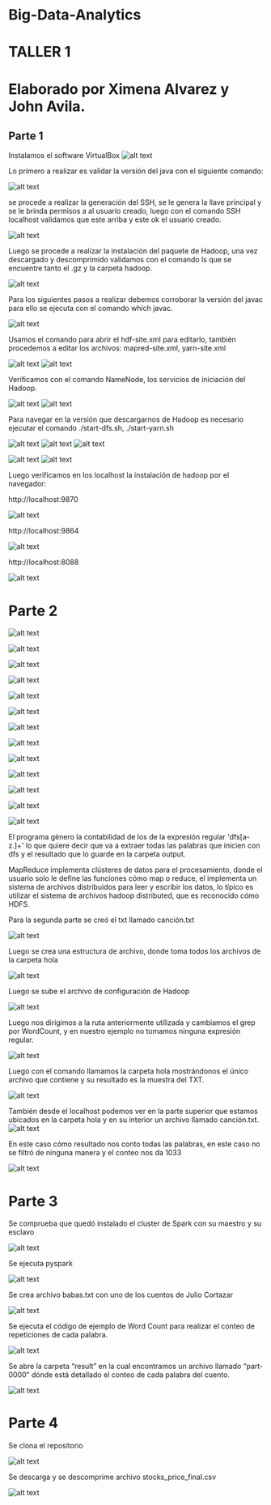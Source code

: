 # Big-Data-Analytics
# TALLER 1
# Elaborado por Ximena Alvarez y John Avila.

## Parte 1

Instalamos el software VirtualBox
![alt text](1.png?raw=true "Title")

Lo primero a realizar es validar la versión del java con el siguiente comando:

![alt text](2.png?raw=true "Title")

se procede a realizar la generación del SSH, se le genera la llave principal y se le brinda permisos a al usuario creado, luego con el comando SSH localhost validamos que este arriba y este ok el usuario creado.

![alt text](3.png?raw=true "Title")

Luego se procede a realizar la instalación del paquete de Hadoop, una vez descargado y descomprimido validamos con el comando ls que se encuentre tanto el .gz y la carpeta hadoop.

![alt text](4.png?raw=true "Title")

Para los siguientes pasos a realizar debemos corroborar la versión del javac para ello se ejecuta con el comando which javac.

![alt text](5.png?raw=true "Title")

Usamos el comando para abrir el hdf-site.xml para editarlo, también procedemos a editar los archivos: mapred-site.xml, yarn-site.xml

![alt text](6.png?raw=true "Title")
![alt text](7.png?raw=true "Title")

Verificamos con el comando NameNode, los servicios de iniciación del Hadoop.


![alt text](8.png?raw=true "Title")
![alt text](9.png?raw=true "Title")

Para navegar en la versión que descargarnos de Hadoop es necesario ejecutar el comando ./start-dfs.sh, ./start-yarn.sh

![alt text](10.png?raw=true "Title")
![alt text](11.png?raw=true "Title")
![alt text](12.png?raw=true "Title")

![alt text](13.png?raw=true "Title")
![alt text](14.png?raw=true "Title")

Luego verificamos en los localhost la instalación de hadoop por el navegador:

http://localhost:9870

![alt text](15.png?raw=true "Title") 

http://localhost:9864  

![alt text](16.png?raw=true "Title")

http://localhost:8088  

![alt text](17.png?raw=true "Title")

# Parte 2

![alt text](18.png?raw=true "Title")

![alt text](19.png?raw=true "Title")

![alt text](20.png?raw=true "Title")

![alt text](21.png?raw=true "Title")

![alt text](22.png?raw=true "Title")

![alt text](23.png?raw=true "Title")

![alt text](24.png?raw=true "Title")

![alt text](25.png?raw=true "Title")

![alt text](26.png?raw=true "Title")

![alt text](27.png?raw=true "Title")

![alt text](28.png?raw=true "Title")

![alt text](29.png?raw=true "Title")

![alt text](30.png?raw=true "Title")

El programa género la contabilidad de los de la expresión regular 'dfs[a-z.]+' lo que quiere decir que va a extraer todas las palabras que inicien con dfs y el resultado que lo guarde en la carpeta output.

MapReduce implementa clústeres de datos para el procesamiento, donde el usuario solo le define las funciones cómo map o reduce, el implementa un sistema de archivos distribuidos para leer y escribir los datos, lo típico es utilizar el sistema de archivos hadoop distributed, que es reconocido cómo HDFS.

Para la segunda  parte se creó el txt llamado canción.txt 

![alt text](31.png?raw=true "Title")

Luego se crea una estructura de archivo, donde toma todos los archivos de la carpeta hola

![alt text](32.png?raw=true "Title")

Luego se sube el archivo de configuración de Hadoop 

![alt text](33.png?raw=true "Title")

Luego nos dirigimos a la ruta anteriormente utilizada y cambiamos el grep por WordCount, y en nuestro ejemplo no tomamos ninguna expresión regular. 

![alt text](34.png?raw=true "Title")

Luego con el comando llamamos la carpeta hola mostrándonos el único archivo que contiene y su resultado es la muestra del TXT.

![alt text](35.png?raw=true "Title")

También desde el localhost podemos ver en la parte superior que estamos ubicados en la carpeta hola y en su interior un archivo llamado canción.txt.
![alt text](36.png?raw=true "Title")

En este caso cómo resultado nos conto todas las palabras, en este caso no se filtró de ninguna manera y el conteo nos da 1033

![alt text](37.png?raw=true "Title")

# Parte 3

Se comprueba que quedó instalado el cluster de Spark con su maestro y su esclavo

![alt text](38.png?raw=true "Title")

Se ejecuta pyspark

![alt text](39.png?raw=true "Title")

Se crea archivo babas.txt con uno de los cuentos de Julio Cortazar

![alt text](40.png?raw=true "Title")

Se ejecuta el código de ejemplo de Word Count para realizar el conteo de repeticiones de cada palabra.

![alt text](41.png?raw=true "Title")

Se abre la carpeta “result” en la cual encontramos un archivo llamado “part-0000” dónde está detallado el conteo de cada palabra del cuento.

![alt text](42.png?raw=true "Title")

# Parte 4

Se clona el repositorio 

![alt text](43.png?raw=true "Title")

Se descarga y se descomprime archivo stocks_price_final.csv

![alt text](44.png?raw=true "Title")
